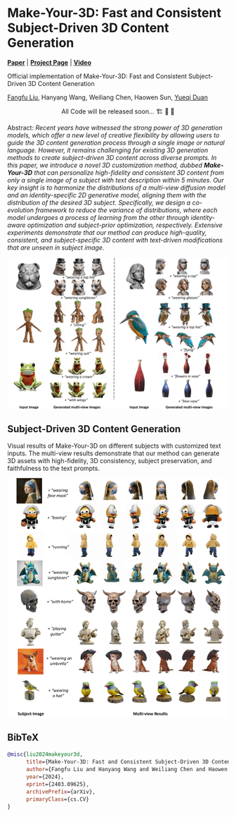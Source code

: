# Make-Your-3D: Fast and Consistent Subject-Driven 3D Content Generation

[**Paper**](https://arxiv.org/abs/2403.09625) | [**Project Page**](https://liuff19.github.io/Make-Your-3D//) | [**Video**](https://liuff19.github.io/Make-Your-3D/)

Official implementation of Make-Your-3D: Fast and Consistent Subject-Driven 3D Content Generation

[Fangfu Liu](https://liuff19.github.io/), Hanyang Wang, Weiliang Chen, Haowen Sun, [Yueqi Duan](https://duanyueqi.github.io/)


<p align="center"> All Code will be released soon... 🏗️ 🚧 🔨</p>

Abstract: *Recent years have witnessed the strong power of 3D generation models, which offer a new level of creative flexibility by allowing users to guide the 3D content generation process through a single image or natural language. However, it remains challenging for existing 3D generation methods to create subject-driven 3D content across diverse prompts. In this paper, we introduce a novel 3D customization method, dubbed **Make-Your-3D** that can personalize high-fidelity and consistent 3D content from only a single image of a subject with text description within 5 minutes. Our key insight is to harmonize the distributions of a multi-view diffusion model and an identity-specific 2D generative model, aligning them with the distribution of the desired 3D subject. Specifically, we design a co- evolution framework to reduce the variance of distributions, where each model undergoes a process of learning from the other through identity-aware optimization and subject-prior optimization, respectively. Extensive experiments demonstrate that our method can produce high-quality, consistent, and subject-specific 3D content with text-driven modifications that are unseen in subject image.*

<p align="center">
    <img src="assets/teaser-3d.png">
</p>


## Subject-Driven 3D Content Generation

Visual results of Make-Your-3D on different subjects with customized text inputs. The multi-view results demonstrate that our method can generate 3D assets with high-fidelity, 3D consistency, subject preservation, and faithfulness to the text prompts.
<p align="center">
    <img src="assets/More-results.png">
</p>






## BibTeX

```bibtex
@misc{liu2024makeyour3d,
      title={Make-Your-3D: Fast and Consistent Subject-Driven 3D Content Generation}, 
      author={Fangfu Liu and Hanyang Wang and Weiliang Chen and Haowen Sun and Yueqi Duan},
      year={2024},
      eprint={2403.09625},
      archivePrefix={arXiv},
      primaryClass={cs.CV}
}
```
